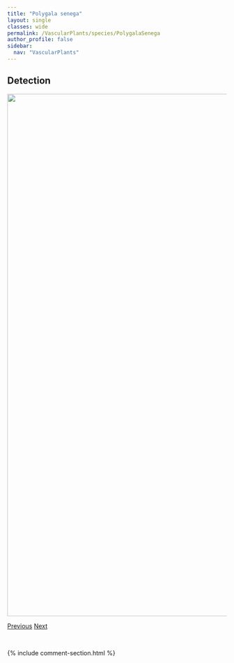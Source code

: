 ```yaml
---
title: "Polygala senega"
layout: single
classes: wide
permalink: /VascularPlants/species/PolygalaSenega
author_profile: false
sidebar:
  nav: "VascularPlants"
---
```


<h2>Detection</h2>

<a href="https://drive.google.com/uc?export=view&id=1N3t_9JaS6G1fkh4OlDiN22Id0FI20d4A">
<img src="https://drive.google.com/uc?export=view&id=1N3t_9JaS6G1fkh4OlDiN22Id0FI20d4A" height = "1200" width = "800">
</a>


<a href="/DevelopmentWebsite/VascularPlants/species/PolemoniumViscosum" class="pagination--pager" title="Polemonium viscosum">Previous</a> <a href="/DevelopmentWebsite/VascularPlants/species/PolygonumAchoreum" class="pagination--pager" title="Polygonum achoreum">Next</a>

<p>&nbsp;</p>

{% include comment-section.html %}
